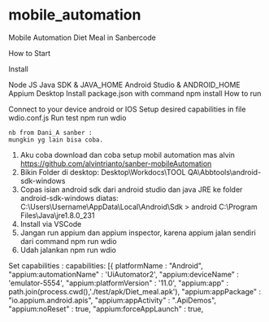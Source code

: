 # mobile_automation
Mobile Automation Diet Meal in Sanbercode 

How to Start

Install

Node JS
Java SDK & JAVA_HOME
Android Studio & ANDROID_HOME
Appium Desktop
Install package.json with command
  npm install
How to run

Connect to your device android or IOS
Setup desired capabilities in file wdio.conf.js
Run test
  npm run wdio
  
    nb from Dani_A sanber :
    mungkin yg lain bisa coba.
  1. Aku coba download dan coba setup mobil automation mas alvin
  https://github.com/alvintrianto/sanber-mobileAutomation
  2. Bikin Folder di desktop: Desktop\Workdocs\TOOL QA\Abbtools\android-sdk-windows
  3. Copas isian android sdk dari android studio dan java JRE ke folder android-sdk-windows diatas:
  C:\Users\Username\AppData\Local\Android\Sdk > android
  C:\Program Files\Java\jre1.8.0_231
  4. Install <npm install appium> via VSCode
  5. Jangan run appium dan appium inspector, karena appium jalan sendiri dari command npm run wdio
  6. Udah jalankan npm run wdio

  Set capabilities :
  capabilities: [{
        platformName                : "Android",
        "appium:automationName"     : 'UiAutomator2',
        "appium:deviceName"         : 'emulator-5554',
        "appium:platformVersion"    : '11.0',
        "appium:app"                : path.join(process.cwd(),'./test/apk/Diet_meal.apk'),
        "appium:appPackage"         : "io.appium.android.apis",
        "appium:appActivity"        : ".ApiDemos",
        "appium:noReset"            : true,
        "appium:forceAppLaunch"     : true,
